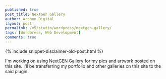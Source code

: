 ```yaml
---
published: true
post_title: NextGen Gallery
author: Archon Digital
layout: post
permalink: /v5/studio/wordpress/nextgen-gallery/
tags: [Wordpress, Web Development]
comments: true
---
```

{% include snippet-disclaimer-old-post.html %}

I'm working on using [NextGEN Gallery][1] for my pics and artwork posted on this site. I'll be transferring my portfolio and other galleries on this site to the said plugin.

 [1]: http://alexrabe.boelinger.com/?page_id=80